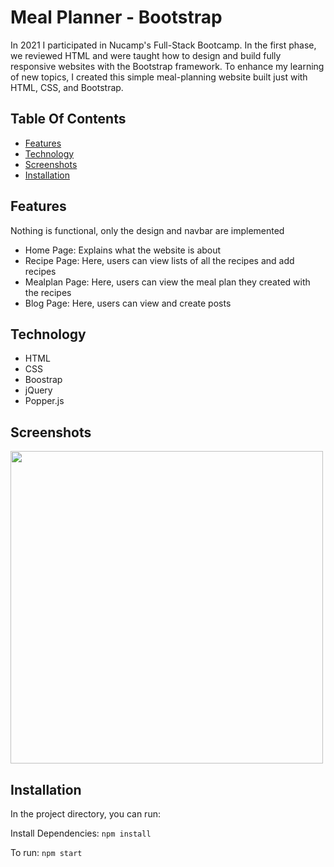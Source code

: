 # Meal Planner - Bootstrap

In 2021 I participated in Nucamp's Full-Stack Bootcamp. In the first phase, we reviewed HTML and were taught how to design and build fully responsive websites with the Bootstrap framework. To enhance my learning of new topics, I created this simple meal-planning website built just with HTML, CSS, and Bootstrap. 

## Table Of Contents
- [Features](#features)
- [Technology](#technology)
- [Screenshots](#screenshots)
- [Installation](#installation)

## Features
Nothing is functional, only the design and navbar are implemented 
- Home Page: Explains what the website is about
- Recipe Page: Here, users can view lists of all the recipes and add recipes
- Mealplan Page: Here, users can view the meal plan they created with the recipes
- Blog Page: Here, users can view and create posts

## Technology
- HTML
- CSS
- Boostrap
- jQuery 
- Popper.js


## Screenshots


<img src="https://user-images.githubusercontent.com/69568402/187094655-033bff75-0627-4ebd-b2f4-51cac8ed2e94.png" width="500" height="auto"  />


## Installation

In the project directory, you can run:

Install Dependencies: 
`npm install` 

To run: 
`npm start`

